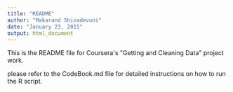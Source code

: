 ```yaml
---
title: "README"
author: "Makarand Shivadevuni"
date: "January 23, 2015"
output: html_document
---
```


This is the README file for Coursera's "Getting and Cleaning Data" project work.

please refer to the CodeBook.md file for detailed instructions on how to run the R script.